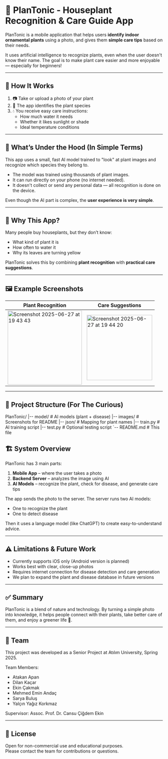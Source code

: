 # 🌿 PlanTonic - Houseplant Recognition & Care Guide App

PlanTonic is a mobile application that helps users **identify indoor ornamental plants** using a photo, and gives them **simple care tips** based on their needs.

It uses artificial intelligence to recognize plants, even when the user doesn't know their name. The goal is to make plant care easier and more enjoyable — especially for beginners!

---

## 📱 How It Works

1. 📷 Take or upload a photo of your plant
2. 🧠 The app identifies the plant species
3. 💧 You receive easy care instructions:
   - How much water it needs
   - Whether it likes sunlight or shade
   - Ideal temperature conditions

---

## 🧠 What’s Under the Hood (In Simple Terms)

This app uses a small, fast AI model trained to "look" at plant images and recognize which species they belong to.

- The model was trained using thousands of plant images.
- It can run directly on your phone (no internet needed).
- It doesn't collect or send any personal data — all recognition is done on the device.

Even though the AI part is complex, the **user experience is very simple**.

---

## 🎯 Why This App?

Many people buy houseplants, but they don’t know:

- What kind of plant it is
- How often to water it
- Why its leaves are turning yellow

PlanTonic solves this by combining **plant recognition** with **practical care suggestions**.

---

## 🖼️ Example Screenshots


| Plant Recognition | Care Suggestions |
|-------------------|------------------|
|<img width="237" alt="Screenshot 2025-06-27 at 19 43 43" src="https://github.com/user-attachments/assets/4b022979-4a7b-4987-851f-be33565cb4bd" /> | <img width="209" alt="Screenshot 2025-06-27 at 19 44 20" src="https://github.com/user-attachments/assets/093213b2-108f-498b-bb37-a049f2c97dc6" /> |


---

## 📂 Project Structure (For The Curious)
<!-- TREEVIEW START -->

PlanTonic/
|-- model/           # AI models (plant + disease)
|-- images/          # Screenshots for README
|-- json/            # Mapping for plant names
|-- train.py         # AI training script
|-- test.py          # Optional testing script
`-- README.md        # This file
<!-- TREEVIEW END -->

## 🏗️ System Overview

PlanTonic has 3 main parts:

1. **Mobile App** – where the user takes a photo
2. **Backend Server** – analyzes the image using AI
3. **AI Models** – recognize the plant, check for disease, and generate care tips

The app sends the photo to the server. The server runs two AI models:
- One to recognize the plant
- One to detect disease

Then it uses a language model (like ChatGPT) to create easy-to-understand advice.

---

## ⚠️ Limitations & Future Work

- Currently supports iOS only (Android version is planned)
- Works best with clear, close-up photos
- Requires internet connection for disease detection and care generation
- We plan to expand the plant and disease database in future versions

---

## ✅ Summary

PlanTonic is a blend of nature and technology. By turning a simple photo into knowledge, it helps people connect with their plants, take better care of them, and enjoy a greener life 🌿.

---

## 👥 Team

This project was developed as a Senior Project at Atılım University, Spring 2025.

Team Members:
- Atakan Apan
- Dilan Kaçar
- Ekin Çakmak
- Mehmed Emin Andaç
- Sarya Buluş
- Yalçın Yağız Korkmaz

Supervisor: Assoc. Prof. Dr. Cansu Çiğdem Ekin

---

## 📄 License

Open for non-commercial use and educational purposes.  
Please contact the team for contributions or questions.



